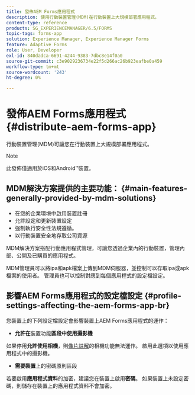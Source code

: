 ```yaml
---
title: 發佈AEM Forms應用程式
description: 使用行動裝置管理(MDM)在行動裝置上大規模部署應用程式。
content-type: reference
products: SG_EXPERIENCEMANAGER/6.5/FORMS
topic-tags: forms-app
solution: Experience Manager, Experience Manager Forms
feature: Adaptive Forms
role: User, Developer
exl-id: 840dadca-6691-4244-9383-7dbc8e14f0a0
source-git-commit: c3e9029236734e22f5d266ac26b923eafbe0a459
workflow-type: tm+mt
source-wordcount: '243'
ht-degree: 0%

---
```


# 發佈AEM Forms應用程式 {#distribute-aem-forms-app}

行動裝置管理(MDM)可讓您在行動裝置上大規模部署應用程式。

>[!NOTE]
>
>此發佈僅適用於iOS和Android™裝置。

## MDM解決方案提供的主要功能： {#main-features-generally-provided-by-mdm-solutions}

* 在您的企業環境中啟用裝置註冊
* 允許設定和更新裝置設定
* 強制執行安全性法規遵循。
* 以行動裝置安全地存取公司資源

MDM解決方案搭配行動應用程式管理，可讓您透過企業內的行動裝置，管理內部、公開及已購買的應用程式。

MDM管理員可以將ipa和apk檔案上傳到MDM伺服器，並控制可以存取ipa或apk檔案的使用者。 管理員也可以控制對應到每個應用程式的設定檔設定。

## 影響AEM Forms應用程式的設定檔設定 {#profile-settings-affecting-the-aem-forms-app-br}

您裝置上的下列設定檔設定會影響裝置上AEM Forms應用程式的運作：

* **允許在**&#x200B;裝置功能&#x200B;**區段中使用攝影機**

如果停用&#x200B;**允許使用相機**，則[像片註解](/help/forms/using/add-attachments.md)的相機功能無法運作。 啟用此選項以使用應用程式中的攝影機。

* **需要裝置**&#x200B;上的密碼原則區段

若要啟用&#x200B;**應用程式資料**&#x200B;的加密，建議您在裝置上啟用&#x200B;**密碼**。 如果裝置上未設定密碼，則儲存在裝置上的應用程式資料不會加密。
